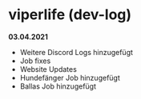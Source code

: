# viperlife (dev-log)
**03.04.2021**
- Weitere Discord Logs hinzugefügt
- Job fixes
- Website Updates
- Hundefänger Job hinzugefügt
- Ballas Job hinzugefügt
